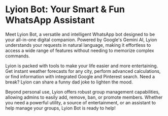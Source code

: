 # Lyion Bot: Your Smart & Fun WhatsApp Assistant

Meet Lyion Bot, a versatile and intelligent WhatsApp bot designed to be your all-in-one digital companion. Powered by Google's Gemini AI, Lyion understands your requests in natural language, making it effortless to access a wide range of features without needing to memorize complex commands.

Lyion is packed with tools to make your life easier and more entertaining. Get instant weather forecasts for any city, perform advanced calculations, or find information with integrated Google and Pinterest search. Need a break? Lyion can share a funny dad joke to lighten the mood.

Beyond personal use, Lyion offers robust group management capabilities, allowing admins to easily add, remove, ban, or promote members. Whether you need a powerful utility, a source of entertainment, or an assistant to help manage your groups, Lyion Bot is ready to help!
